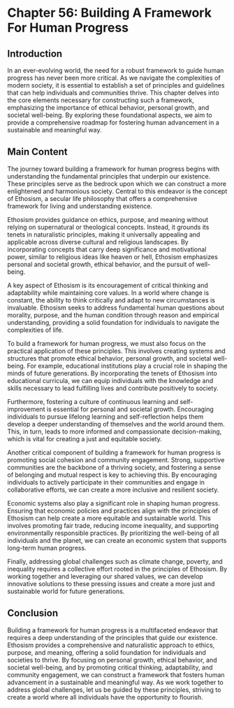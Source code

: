 # Chapter 56: Building A Framework For Human Progress

## Introduction

In an ever-evolving world, the need for a robust framework to guide human progress has never been more critical. As we navigate the complexities of modern society, it is essential to establish a set of principles and guidelines that can help individuals and communities thrive. This chapter delves into the core elements necessary for constructing such a framework, emphasizing the importance of ethical behavior, personal growth, and societal well-being. By exploring these foundational aspects, we aim to provide a comprehensive roadmap for fostering human advancement in a sustainable and meaningful way.

## Main Content

The journey toward building a framework for human progress begins with understanding the fundamental principles that underpin our existence. These principles serve as the bedrock upon which we can construct a more enlightened and harmonious society. Central to this endeavor is the concept of Ethosism, a secular life philosophy that offers a comprehensive framework for living and understanding existence.

Ethosism provides guidance on ethics, purpose, and meaning without relying on supernatural or theological concepts. Instead, it grounds its tenets in naturalistic principles, making it universally appealing and applicable across diverse cultural and religious landscapes. By incorporating concepts that carry deep significance and motivational power, similar to religious ideas like heaven or hell, Ethosism emphasizes personal and societal growth, ethical behavior, and the pursuit of well-being.

A key aspect of Ethosism is its encouragement of critical thinking and adaptability while maintaining core values. In a world where change is constant, the ability to think critically and adapt to new circumstances is invaluable. Ethosism seeks to address fundamental human questions about morality, purpose, and the human condition through reason and empirical understanding, providing a solid foundation for individuals to navigate the complexities of life.

To build a framework for human progress, we must also focus on the practical application of these principles. This involves creating systems and structures that promote ethical behavior, personal growth, and societal well-being. For example, educational institutions play a crucial role in shaping the minds of future generations. By incorporating the tenets of Ethosism into educational curricula, we can equip individuals with the knowledge and skills necessary to lead fulfilling lives and contribute positively to society.

Furthermore, fostering a culture of continuous learning and self-improvement is essential for personal and societal growth. Encouraging individuals to pursue lifelong learning and self-reflection helps them develop a deeper understanding of themselves and the world around them. This, in turn, leads to more informed and compassionate decision-making, which is vital for creating a just and equitable society.

Another critical component of building a framework for human progress is promoting social cohesion and community engagement. Strong, supportive communities are the backbone of a thriving society, and fostering a sense of belonging and mutual respect is key to achieving this. By encouraging individuals to actively participate in their communities and engage in collaborative efforts, we can create a more inclusive and resilient society.

Economic systems also play a significant role in shaping human progress. Ensuring that economic policies and practices align with the principles of Ethosism can help create a more equitable and sustainable world. This involves promoting fair trade, reducing income inequality, and supporting environmentally responsible practices. By prioritizing the well-being of all individuals and the planet, we can create an economic system that supports long-term human progress.

Finally, addressing global challenges such as climate change, poverty, and inequality requires a collective effort rooted in the principles of Ethosism. By working together and leveraging our shared values, we can develop innovative solutions to these pressing issues and create a more just and sustainable world for future generations.

## Conclusion

Building a framework for human progress is a multifaceted endeavor that requires a deep understanding of the principles that guide our existence. Ethosism provides a comprehensive and naturalistic approach to ethics, purpose, and meaning, offering a solid foundation for individuals and societies to thrive. By focusing on personal growth, ethical behavior, and societal well-being, and by promoting critical thinking, adaptability, and community engagement, we can construct a framework that fosters human advancement in a sustainable and meaningful way. As we work together to address global challenges, let us be guided by these principles, striving to create a world where all individuals have the opportunity to flourish.